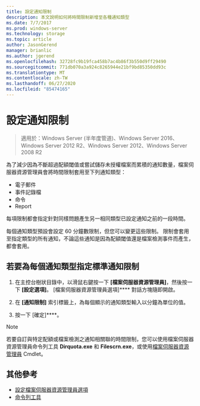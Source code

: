 ```yaml
---
title: 設定通知限制
description: 本文說明如何將時間限制新增至各種通知類型
ms.date: 7/7/2017
ms.prod: windows-server
ms.technology: storage
ms.topic: article
author: JasonGerend
manager: brianlic
ms.author: jgerend
ms.openlocfilehash: 32728fc9b19fca458b7ac4b86f3b550d9ff29490
ms.sourcegitcommit: 771db070a3a924c8265944e21bf9bd85350dd93c
ms.translationtype: MT
ms.contentlocale: zh-TW
ms.lasthandoff: 06/27/2020
ms.locfileid: "85474165"
---
```

# <a name="configure-notification-limits"></a>設定通知限制

> 適用於：Windows Server (半年度管道)、Windows Server 2016、Windows Server 2012 R2、Windows Server 2012、Windows Server 2008 R2

為了減少因為不斷超過配額閾值或嘗試儲存未授權檔案而累積的通知數量，檔案伺服器資源管理員會將時間限制套用至下列通知類型：

-   電子郵件
-   事件記錄檔
-   命令
-   Report

每項限制都會指定針對同樣問題產生另一相同類型已設定通知之前的一段時間。

每個通知類型預設會設定 60 分鐘數限制，但您可以變更這些限制。 限制會套用至指定類型的所有通知，不論這些通知是因為配額閾值還是檔案檢測事件而產生，都會套用。

## <a name="to-specify-a-standard-notification-limit-for-each-notification-type"></a>若要為每個通知類型指定標準通知限制

1.  在主控台樹狀目錄中，以滑鼠右鍵按一下 **\[檔案伺服器資源管理員\]**，然後按一下 **\[設定選項\]**。 [檔案伺服器資源管理員選項]**** 對話方塊隨即開啟。

2.  在 **\[通知限制\]** 索引標籤上，為每個顯示的通知類型輸入以分鐘為單位的值。

3.  按一下 [確定]****。

> [!Note]
> 若要自訂與特定配額或檔案檢測之通知相關聯的時間限制，您可以使用檔案伺服器資源管理員命令列工具 **Dirquota.exe** 和 **Filescrn.exe**，或使用[檔案伺服器資源管理員](https://technet.microsoft.com/itpro/powershell/windows/fileserverresourcemanager/fileserverresourcemanager) Cmdlet。

## <a name="additional-references"></a>其他參考

-   [設定檔案伺服器資源管理員選項](setting-file-server-resource-manager-options.md)
-   [命令列工具](command-line-tools.md)